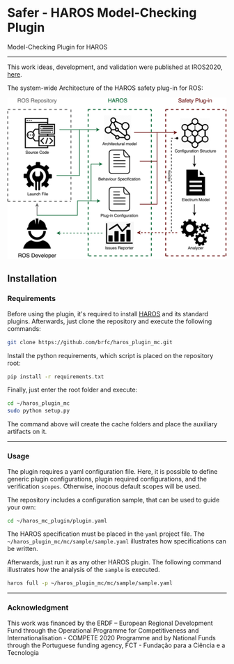 # Safer - HAROS Model-Checking Plugin

Model-Checking Plugin for HAROS

-------------------------------

This work ideas, development, and validation were published at IROS2020, [here](http://ras.papercept.net/images/temp/IROS/files/1158.pdf).

The system-wide Architecture of the HAROS safety plug-in for ROS:


![imp](./img/imp.png)


## Installation

### Requirements

Before using the plugin, it's required to install [HAROS](https://github.com/git-afsantos/haros) and its standard plugins.
Afterwards, just clone the repository and execute the following commands:

```bash
git clone https://github.com/brfc/haros_plugin_mc.git
```

Install the python requirements, which script is placed on the repository root:

```bash
pip install -r requirements.txt
```
Finally, just enter the root folder and execute:

```bash
cd ~/haros_plugin_mc
sudo python setup.py
```

The command above will create the cache folders and place the auxiliary artifacts on it.

-------------------------------

### Usage

The plugin requires a yaml configuration file. Here, it is possible to define generic plugin configurations, plugin required configurations, and the verification `scopes`. 
Otherwise, inocous default scopes will be used.

The repository includes a configuration sample, that can be used to guide your own:

```bash
cd ~/haros_mc_plugin/plugin.yaml
```

The HAROS specification must be placed in the `yaml` project file. 
The `~/haros_plugin_mc/mc/sample/sample.yaml` illustrates how specifications can be written.

Afterwards, just run it as any other HAROS plugin. The following command illustrates how the analysis of the `sample` is executed.

```bash
haros full -p ~/haros_plugin_mc/mc/sample/sample.yaml
```

-------------------------------

### Acknowledgment
This work was financed by the ERDF – European Regional Development Fund through the Operational Programme for Competitiveness and Internationalisation - COMPETE 2020 Programme and by National Funds through the Portuguese funding agency, FCT - Fundação para a Ciência e a Tecnologia
